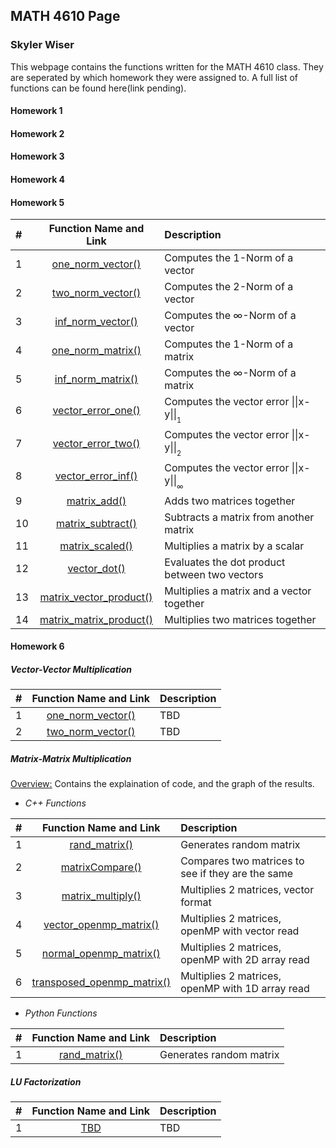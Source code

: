 ## MATH 4610 Page
### Skyler Wiser

This webpage contains the functions written for the MATH 4610 class. They are seperated by which homework they were assigned to. A full list of functions can be found here(link pending).

#### Homework 1
#### Homework 2
#### Homework 3
#### Homework 4
#### Homework 5

| # | Function Name and Link | Description |
| :--- | :---: | :--- |
| 1 | [one_norm_vector()](https://swiser.github.io/MATH4610/one_norm_vector) | Computes the 1-Norm of a vector |
| 2 | [two_norm_vector()](https://swiser.github.io/MATH4610/two_norm_vector) | Computes the 2-Norm of a vector |
| 3 | [inf_norm_vector()](https://swiser.github.io/MATH4610/inf_norm_vector) | Computes the ∞-Norm of a vector |
| 4 | [one_norm_matrix()](https://swiser.github.io/MATH4610/one_norm_matrix) | Computes the 1-Norm of a matrix |
| 5 | [inf_norm_matrix()](https://swiser.github.io/MATH4610/inf_norm_matrix) | Computes the ∞-Norm of a matrix |
| 6 | [vector_error_one()](https://swiser.github.io/MATH4610/vector_error_one) | Computes the vector error \|\|x-y\|\|<sub><sub>1</sub></sub> |
| 7 | [vector_error_two()](https://swiser.github.io/MATH4610/vector_error_two) | Computes the vector error \|\|x-y\|\|<sub><sub>2</sub></sub> |
| 8 | [vector_error_inf()](https://swiser.github.io/MATH4610/vector_error_inf) | Computes the vector error \|\|x-y\|\|<sub><sub>∞</sub></sub> |
| 9 | [matrix_add()](https://swiser.github.io/MATH4610/matrix_add) | Adds two matrices together |
| 10 | [matrix_subtract()](https://swiser.github.io/MATH4610/matrix_subtract) | Subtracts a matrix from another matrix  |
| 11 | [matrix_scaled()](https://swiser.github.io/MATH4610/matrix_scaled) | Multiplies a matrix by a scalar |
| 12 | [vector_dot()](https://swiser.github.io/MATH4610/vector_dot) | Evaluates the dot product between two vectors |
| 13 | [matrix_vector_product()](https://swiser.github.io/MATH4610/matrix_vector_product) | Multiplies a matrix and a vector together |
| 14 | [matrix_matrix_product()](https://swiser.github.io/MATH4610/matrix_matrix_product) | Multiplies two matrices together |

#### Homework 6

##### Vector-Vector Multiplication

| # | Function Name and Link | Description |
| :--- | :---: | :--- |
| 1 | [one_norm_vector()](https://swiser.github.io/MATH4610/HW6/TBD) | TBD |
| 2 | [two_norm_vector()](https://swiser.github.io/MATH4610/HW6/TBD) | TBD |

##### Matrix-Matrix Multiplication

[Overview:](https://swiser.github.io/MATH4610/HW6/Matrix_matrix_optimization) Contains the explaination of code, and the graph of the results.
  * _C++ Functions_
  
  | # | Function Name and Link | Description |
  | :--- | :---: | :--- |
  | 1 | [rand_matrix()](https://swiser.github.io/MATH4610/HW6/rand_matrix_c) | Generates random matrix |
  | 2 | [matrixCompare()](https://swiser.github.io/MATH4610/HW6/matrix_compare_c) | Compares two matrices to see if they are the same |
  | 3 | [matrix_multiply()](https://swiser.github.io/MATH4610/HW6/matrix_multiply_c) | Multiplies 2 matrices, vector format |
  | 4 | [vector_openmp_matrix()](https://swiser.github.io/MATH4610/HW6/vector_openmp_matrix) | Multiplies 2 matrices, openMP with vector read |
  | 5 | [normal_openmp_matrix()](https://swiser.github.io/MATH4610/HW6/normal_openmp_matrix) | Multiplies 2 matrices, openMP with 2D array read |
  | 6 | [transposed_openmp_matrix()](https://swiser.github.io/MATH4610/HW6/transposed_openmp_matrix) | Multiplies 2 matrices, openMP with 1D array read |

  * _Python Functions_
  
  | # | Function Name and Link | Description |
  | :--- | :---: | :--- |
  | 1 | [rand_matrix()](https://swiser.github.io/MATH4610/HW6/rand_matrix_py) | Generates random matrix |

##### LU Factorization

| # | Function Name and Link | Description |
| :--- | :---: | :--- |
| 1 | [TBD](https://swiser.github.io/MATH4610/HW6/TBD) | TBD |





